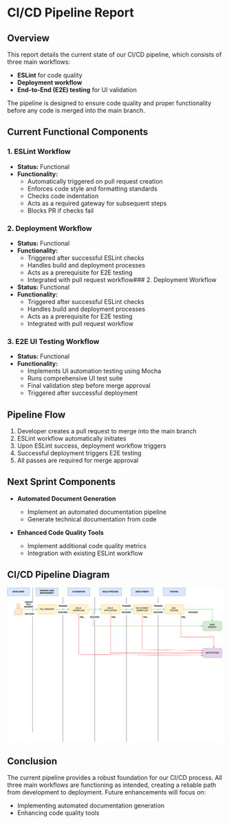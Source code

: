 # CI/CD Pipeline Report
## Overview

This report details the current state of our CI/CD pipeline, which consists of three main workflows:

- **ESLint** for code quality
- **Deployment workflow**
- **End-to-End (E2E) testing** for UI validation

The pipeline is designed to ensure code quality and proper functionality before any code is merged into the main branch.

## Current Functional Components

### 1. ESLint Workflow
- **Status:** Functional
- **Functionality:**
  - Automatically triggered on pull request creation
  - Enforces code style and formatting standards
  - Checks code indentation
  - Acts as a required gateway for subsequent steps
  - Blocks PR if checks fail

### 2. Deployment Workflow
- **Status:** Functional
- **Functionality:**
  - Triggered after successful ESLint checks
  - Handles build and deployment processes
  - Acts as a prerequisite for E2E testing
  - Integrated with pull request workflow### 2. Deployment Workflow
- **Status:** Functional
- **Functionality:**
  - Triggered after successful ESLint checks
  - Handles build and deployment processes
  - Acts as a prerequisite for E2E testing
  - Integrated with pull request workflow

### 3. E2E UI Testing Workflow
- **Status:** Functional
- **Functionality:**
  - Implements UI automation testing using Mocha
  - Runs comprehensive UI test suite
  - Final validation step before merge approval
  - Triggered after successful deployment

## Pipeline Flow

1. Developer creates a pull request to merge into the main branch
2. ESLint workflow automatically initiates
3. Upon ESLint success, deployment workflow triggers
4. Successful deployment triggers E2E testing
5. All passes are required for merge approval

## Next Sprint Components

- **Automated Document Generation**
  - Implement an automated documentation pipeline
  - Generate technical documentation from code

- **Enhanced Code Quality Tools**
  - Implement additional code quality metrics
  - Integration with existing ESLint workflow

## CI/CD Pipeline Diagram
<img src= "CI_CD Pipeline.drawio.png" width="500"/>

## Conclusion

The current pipeline provides a robust foundation for our CI/CD process. All three main workflows are functioning as intended, creating a reliable path from development to deployment. Future enhancements will focus on:

- Implementing automated documentation generation
- Enhancing code quality tools
